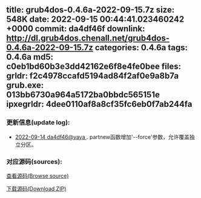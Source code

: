 title: grub4dos-0.4.6a-2022-09-15.7z
size: 548K
date: 2022-09-15 00:44:41.023460242 +0000
commit: da4df46f
downlink: http://dl.grub4dos.chenall.net/grub4dos-0.4.6a-2022-09-15.7z
categories: 0.4.6a
tags: 0.4.6a
md5: c0eb1bd60b3e3dd42162e6f8e4fe0bee
files:
  grldr: f2c4978ccafd5194ad84f2af0e9a8b7a
  grub.exe: 013bb6730a964a5172ba0bbdc565151e
  ipxegrldr: 4dee0110af8a8cf35fc6eb0f7ab244fa
---

### 更新信息(update log):
  * [2022-09-14 da4df46@yaya ](https://github.com/chenall/grub4dos/commit/da4df46f996aa6ad3fd5d9edd44a693a3271f6cd)     ﻿. partnew函数增加'--force'参数，允许覆盖独立分区。


### 对应源码(sources):
  [查看源码(Browse source)](https://github.com/chenall/grub4dos/tree/da4df46f996aa6ad3fd5d9edd44a693a3271f6cd)

  [下载源码(Download ZIP)](https://github.com/chenall/grub4dos/archive/da4df46f996aa6ad3fd5d9edd44a693a3271f6cd.zip)
